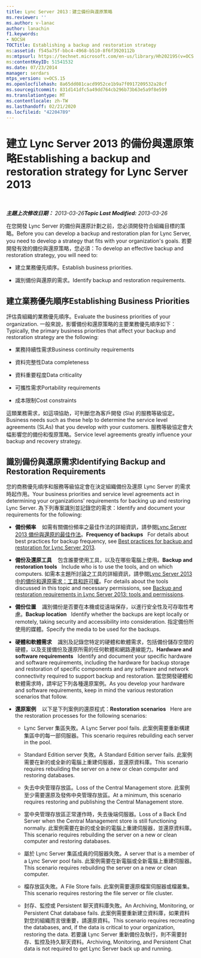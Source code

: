 ```yaml
---
title: Lync Server 2013：建立備份與還原策略
ms.reviewer: ''
ms.author: v-lanac
author: lanachin
f1.keywords:
- NOCSH
TOCTitle: Establishing a backup and restoration strategy
ms:assetid: f545a75f-bbc4-4968-b510-8f6f3920112b
ms:mtpsurl: https://technet.microsoft.com/en-us/library/Hh202195(v=OCS.15)
ms:contentKeyID: 51541532
ms.date: 07/23/2014
manager: serdars
mtps_version: v=OCS.15
ms.openlocfilehash: 8a65dd081cacd9952ce1b9a7f0917209532a28cf
ms.sourcegitcommit: 831d141dfc5a49dd764cb296b73b63e5a9f8e599
ms.translationtype: MT
ms.contentlocale: zh-TW
ms.lasthandoff: 02/21/2020
ms.locfileid: "42204789"
---
```

<div data-xmlns="http://www.w3.org/1999/xhtml">

<div class="topic" data-xmlns="http://www.w3.org/1999/xhtml" data-msxsl="urn:schemas-microsoft-com:xslt" data-cs="https://msdn.microsoft.com/">

<div data-asp="https://msdn2.microsoft.com/asp">

# <a name="establishing-a-backup-and-restoration-strategy-for-lync-server-2013"></a><span data-ttu-id="a88d0-102">建立 Lync Server 2013 的備份與還原策略</span><span class="sxs-lookup"><span data-stu-id="a88d0-102">Establishing a backup and restoration strategy for Lync Server 2013</span></span>

</div>

<div id="mainSection">

<div id="mainBody">

<span> </span>

<span data-ttu-id="a88d0-103">_**主題上次修改日期：** 2013-03-26_</span><span class="sxs-lookup"><span data-stu-id="a88d0-103">_**Topic Last Modified:** 2013-03-26_</span></span>

<span data-ttu-id="a88d0-104">在您開發 Lync Server 的備份與還原計劃之前，您必須開發符合組織目標的策略。</span><span class="sxs-lookup"><span data-stu-id="a88d0-104">Before you can develop a backup and restoration plan for Lync Server, you need to develop a strategy that fits with your organization's goals.</span></span> <span data-ttu-id="a88d0-105">若要開發有效的備份與還原策略，您必須：</span><span class="sxs-lookup"><span data-stu-id="a88d0-105">To develop an effective backup and restoration strategy, you will need to:</span></span>

  - <span data-ttu-id="a88d0-106">建立業務優先順序。</span><span class="sxs-lookup"><span data-stu-id="a88d0-106">Establish business priorities.</span></span>

  - <span data-ttu-id="a88d0-107">識別備份與還原的需求。</span><span class="sxs-lookup"><span data-stu-id="a88d0-107">Identify backup and restoration requirements.</span></span>

<div>

## <a name="establishing-business-priorities"></a><span data-ttu-id="a88d0-108">建立業務優先順序</span><span class="sxs-lookup"><span data-stu-id="a88d0-108">Establishing Business Priorities</span></span>

<span data-ttu-id="a88d0-109">評估貴組織的業務優先順序。</span><span class="sxs-lookup"><span data-stu-id="a88d0-109">Evaluate the business priorities of your organization.</span></span> <span data-ttu-id="a88d0-110">一般來說，影響備份和還原策略的主要業務優先順序如下：</span><span class="sxs-lookup"><span data-stu-id="a88d0-110">Typically, the primary business priorities that affect your backup and restoration strategy are the following:</span></span>

  - <span data-ttu-id="a88d0-111">業務持續性需求</span><span class="sxs-lookup"><span data-stu-id="a88d0-111">Business continuity requirements</span></span>

  - <span data-ttu-id="a88d0-112">資料完整性</span><span class="sxs-lookup"><span data-stu-id="a88d0-112">Data completeness</span></span>

  - <span data-ttu-id="a88d0-113">資料重要程度</span><span class="sxs-lookup"><span data-stu-id="a88d0-113">Data criticality</span></span>

  - <span data-ttu-id="a88d0-114">可攜性需求</span><span class="sxs-lookup"><span data-stu-id="a88d0-114">Portability requirements</span></span>

  - <span data-ttu-id="a88d0-115">成本限制</span><span class="sxs-lookup"><span data-stu-id="a88d0-115">Cost constraints</span></span>

<span data-ttu-id="a88d0-116">這類業務需求，如這項協助，可判斷您為客戶開發 (Sla) 的服務等級協定。</span><span class="sxs-lookup"><span data-stu-id="a88d0-116">Business needs such as these help to determine the service level agreements (SLAs) that you develop with your customers.</span></span> <span data-ttu-id="a88d0-117">服務等級協定會大幅影響您的備份和復原策略。</span><span class="sxs-lookup"><span data-stu-id="a88d0-117">Service level agreements greatly influence your backup and recovery strategy.</span></span>

</div>

<div>

## <a name="identifying-backup-and-restoration-requirements"></a><span data-ttu-id="a88d0-118">識別備份與還原需求</span><span class="sxs-lookup"><span data-stu-id="a88d0-118">Identifying Backup and Restoration Requirements</span></span>

<span data-ttu-id="a88d0-119">您的商務優先順序和服務等級協定會在決定組織備份及還原 Lync Server 的需求時起作用。</span><span class="sxs-lookup"><span data-stu-id="a88d0-119">Your business priorities and service level agreements act in determining your organizations' requirements for backing up and restoring Lync Server.</span></span> <span data-ttu-id="a88d0-120">為下列專案識別並記錄您的需求：</span><span class="sxs-lookup"><span data-stu-id="a88d0-120">Identify and document your requirements for the following:</span></span>

  - <span data-ttu-id="a88d0-121">**備份頻率**    如需有關備份頻率之最佳作法的詳細資訊，請參閱[Lync Server 2013 備份與還原的最佳作法](lync-server-2013-best-practices-for-backup-and-restoration.md)。</span><span class="sxs-lookup"><span data-stu-id="a88d0-121">**Frequency of backups**   For details about best practices for backup frequency, see [Best practices for backup and restoration for Lync Server 2013](lync-server-2013-best-practices-for-backup-and-restoration.md).</span></span>

  - <span data-ttu-id="a88d0-122">**備份及還原工具**    包含誰要使用工具，以及在哪些電腦上使用。</span><span class="sxs-lookup"><span data-stu-id="a88d0-122">**Backup and restoration tools**   Include who is to use the tools, and on which computers.</span></span> <span data-ttu-id="a88d0-123">如需本主題所討論之工具的詳細資訊，請參閱[Lync Server 2013 中的備份和還原需求：工具和許可權](lync-server-2013-backup-and-restoration-requirements-tools-and-permissions.md)。</span><span class="sxs-lookup"><span data-stu-id="a88d0-123">For details about the tools discussed in this topic and necessary permissions, see [Backup and restoration requirements in Lync Server 2013: tools and permissions](lync-server-2013-backup-and-restoration-requirements-tools-and-permissions.md).</span></span>

  - <span data-ttu-id="a88d0-124">**備份位置**    識別備份是否要在本機或從遠端保存，以進行安全性及可存取性考慮。</span><span class="sxs-lookup"><span data-stu-id="a88d0-124">**Backup location**   Identify whether the backups are kept locally or remotely, taking security and accessibility into consideration.</span></span> <span data-ttu-id="a88d0-125">指定備份所使用的媒體。</span><span class="sxs-lookup"><span data-stu-id="a88d0-125">Specify the media to be used for the backups.</span></span>

  - <span data-ttu-id="a88d0-126">**硬體和軟體需求**    識別及記錄您特定的硬體和軟體需求，包括備份儲存空間的硬體，以及支援備份及還原所需的任何軟體和網路連線能力。</span><span class="sxs-lookup"><span data-stu-id="a88d0-126">**Hardware and software requirements**   Identify and document your specific hardware and software requirements, including the hardware for backup storage and restoration of specific components and any software and network connectivity required to support backup and restoration.</span></span> <span data-ttu-id="a88d0-127">當您開發硬體和軟體需求時，請牢記下列各種還原案例。</span><span class="sxs-lookup"><span data-stu-id="a88d0-127">As you develop your hardware and software requirements, keep in mind the various restoration scenarios that follow.</span></span>

  - <span data-ttu-id="a88d0-128">**還原案例**    以下是下列案例的還原程式：</span><span class="sxs-lookup"><span data-stu-id="a88d0-128">**Restoration scenarios**   Here are the restoration processes for the following scenarios:</span></span>
    
      - <span data-ttu-id="a88d0-129">Lync Server 集區失敗。</span><span class="sxs-lookup"><span data-stu-id="a88d0-129">A Lync Server pool fails.</span></span> <span data-ttu-id="a88d0-130">此案例需要重新構建集區中的每一部伺服器。</span><span class="sxs-lookup"><span data-stu-id="a88d0-130">This scenario requires rebuilding each server in the pool.</span></span>
    
      - <span data-ttu-id="a88d0-131">Standard Edition server 失敗。</span><span class="sxs-lookup"><span data-stu-id="a88d0-131">A Standard Edition server fails.</span></span> <span data-ttu-id="a88d0-132">此案例需要在新的或全新的電腦上重建伺服器，並還原資料庫。</span><span class="sxs-lookup"><span data-stu-id="a88d0-132">This scenario requires rebuilding the server on a new or clean computer and restoring databases.</span></span>
    
      - <span data-ttu-id="a88d0-133">失去中央管理存放區。</span><span class="sxs-lookup"><span data-stu-id="a88d0-133">Loss of the Central Management store.</span></span> <span data-ttu-id="a88d0-134">此案例至少需要還原及發佈中央管理存放區。</span><span class="sxs-lookup"><span data-stu-id="a88d0-134">At a minimum, this scenario requires restoring and publishing the Central Management store.</span></span>
    
      - <span data-ttu-id="a88d0-135">當中央管理存放區正常運作時，失去後端伺服器。</span><span class="sxs-lookup"><span data-stu-id="a88d0-135">Loss of a Back End Server when the Central Management store is still functioning normally.</span></span> <span data-ttu-id="a88d0-136">此案例需要在新的或全新的電腦上重建伺服器，並還原資料庫。</span><span class="sxs-lookup"><span data-stu-id="a88d0-136">This scenario requires rebuilding the server on a new or clean computer and restoring databases.</span></span>
    
      - <span data-ttu-id="a88d0-137">屬於 Lync Server 集區成員的伺服器失敗。</span><span class="sxs-lookup"><span data-stu-id="a88d0-137">A server that is a member of a Lync Server pool fails.</span></span> <span data-ttu-id="a88d0-138">此案例需要在新電腦或全新電腦上重建伺服器。</span><span class="sxs-lookup"><span data-stu-id="a88d0-138">This scenario requires rebuilding the server on a new or clean computer.</span></span>
    
      - <span data-ttu-id="a88d0-139">檔存放區失敗。</span><span class="sxs-lookup"><span data-stu-id="a88d0-139">A File Store fails.</span></span> <span data-ttu-id="a88d0-140">此案例需要還原檔案伺服器或檔叢集。</span><span class="sxs-lookup"><span data-stu-id="a88d0-140">This scenario requires restoring the file server or file cluster.</span></span>
    
      - <span data-ttu-id="a88d0-141">封存、監控或 Persistent 聊天資料庫失敗。</span><span class="sxs-lookup"><span data-stu-id="a88d0-141">An Archiving, Monitoring, or Persistent Chat database fails.</span></span> <span data-ttu-id="a88d0-142">此案例需要重新建立資料庫，如果資料對您的組織而言很重要，請還原資料。</span><span class="sxs-lookup"><span data-stu-id="a88d0-142">This scenario requires recreating the databases, and, if the data is critical to your organization, restoring the data.</span></span> <span data-ttu-id="a88d0-143">若要讓 Lync Server 重新備份及執行，則不需要封存、監控及持久聊天資料。</span><span class="sxs-lookup"><span data-stu-id="a88d0-143">Archiving, Monitoring, and Persistent Chat data is not required to get Lync Server back up and running.</span></span>

</div>

</div>

<span> </span>

</div>

</div>

</div>

